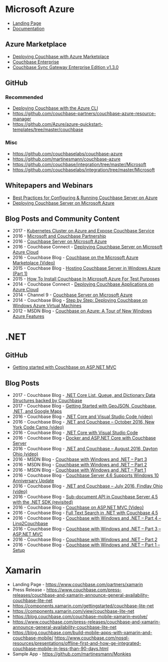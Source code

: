 # Microsoft Azure
* [Landing Page](https://www.couchbase.com/partners/microsoft-azure)
* [Documentation](https://developer.couchbase.com/documentation/server/current/install/deployment-azure.html)

## Azure Marketplace
* [Deploying Couchbase with Azure Marketplace](https://www.youtube.com/watch?v=z7-xfnlL7Ho)
* [Couchbase Enterprise](https://azuremarketplace.microsoft.com/en-us/marketplace/apps/couchbase.couchbase-enterprise)
* [Couchbase Sync Gateway Enterprise Edition v1.3.0](https://azuremarketplace.microsoft.com/en-us/marketplace/apps/couchbase.couchbase-syncgateway-12-enterprise)

## GitHub

### Recommended
* [Deploying Couchbase with the Azure CLI](https://youtu.be/owLGKDbatXI)
* https://github.com/couchbase-partners/couchbase-azure-resource-manager
* https://github.com/Azure/azure-quickstart-templates/tree/master/couchbase

### Misc
* https://github.com/couchbaselabs/couchbase-azure
* https://github.com/martinesmann/couchbase-azure
* https://github.com/couchbase/integration/tree/master/Microsoft
* https://github.com/couchbaselabs/integration/tree/master/Microsoft

## Whitepapers and Webinars
* [Best Practices for Configuring & Running Couchbase Server on Azure](http://info.couchbase.com/Couchbase_Server_On_Azure.html)
* [Deploying Couchbase Server on Microsoft Azure](https://event.on24.com/eventRegistration/EventLobbyServlet?target=reg20.jsp&eventid=960112&sessionid=1&key=6D966C98CEE7423B9A768C2BD85565A0&sourcepage=register)

## Blog Posts and Community Content
* 2017 - [Kubernetes Cluster on Azure and Expose Couchbase Service](https://blog.couchbase.com/kubernetes-cluster-azure-couchbase-service/)
* 2016 - [Microsoft and Couchbase Partnership](https://www.slideshare.net/IdanTohami/microsoft-azure-and-couchbase)
* 2016 - [Couchbase Server on Microsoft Azure](https://www.youtube.com/watch?v=9sjRmdoatt4)
* 2016 - Couchbase Connect - [Deploying Couchbase Server on Microsoft Azure Cloud](https://www.slideshare.net/Couchbase/deploying-couchbase-server-on-microsoft-azure-cloud-68920937)
* 2016 - Couchbase Blog - [Couchbase on the Microsoft Azure Marketplace (Video)](https://blog.couchbase.com/couchbase-on-the-microsoft-azure-marketplace-video/)
* 2015 - Couchbase Blog - [Hosting Couchbase Server in Windows Azure (Part 1)](http://blog.couchbase.com/hosting-couchbase-server-in-windows-azure-part-1)
* 2015 - [How To Install Couchbase In Microsoft Azure For Test Purposes](http://geekswithblogs.net/hroggero/archive/2015/10/05/how-to-install-couchbase-in-microsoft-azure-for-test-purposes.aspx)
* 2014 - Couchbase Connect - [Deploying Couchbase Applications on Azure Cloud](https://www.slideshare.net/Couchbase/couchbase-apps-on-azure-cloud-couchbase-connect-2014-rafaelgcihanb)
* 2014 - Channel 9 - [Couchbase Server on Microsoft Azure](http://channel9.msdn.com/Shows/Data-Exposed/Couchbase-Server-on-Microsoft-Azure)
* 2014 - Couchbase Blog - [Step by Step: Deploying Couchbase on Windows Azure Virtual Machines](http://blog.couchbase.com/step-step-production-deployment-couchbase-windows-azure-virtual-machines)
* 2012 - MSDN Blog - [Couchbase on Azure: A Tour of New Windows Azure Features](https://blogs.msdn.microsoft.com/jimoneil/2012/06/19/couchbase-on-azure-a-tour-of-new-windows-azure-features/)

# .NET

## GitHub
* [Getting started with Couchbase on ASP.NET MVC](https://github.com/couchbase-guides/asp-net-mvc)

## Blog Posts
* 2017 - Couchbase Blog - [.NET Core List, Queue, and Dictionary Data Structures backed by Couchbase](https://blog.couchbase.com/net-core-list-queue-and-dictionary-data-structures-backed-by-couchbase/)
* 2017 - Couchbase Blog - [Getting Started with GeoJSON, Couchbase, .NET, and Google Maps](https://blog.couchbase.com/getting-started-with-geojson-couchbase-net-and-google-maps/)
* 2016 - Couchbase Blog - [.NET Core and Visual Studio Code (video)](https://blog.couchbase.com/net-core-and-visual-studio-code-video/)
* 2016 - Couchbase Blog - [.NET and Couchbase – October 2016, New York Code Camp (video)](https://blog.couchbase.com/net-and-couchbase-october-2016-new-york-code-camp-video/)
* 2016 - Couchbase Blog - [.NET Core with Visual Studio Code](https://blog.couchbase.com/net-core-with-visual-studio-code/)
* 2016 - Couchbase Blog - [Docker and ASP.NET Core with Couchbase Server](https://blog.couchbase.com/docker-and-asp-net-core-with-couchbase-server/)
* 2016 - Couchbase Blog - [.NET and Couchbase – August 2016, Dayton Ohio (video)](https://blog.couchbase.com/net-and-couchbase-august-2016-dayton-ohio-video/)
* 2016 - MSDN Blog - [Couchbase with Windows and .NET – Part 3](https://blogs.msdn.microsoft.com/mvpawardprogram/2016/08/09/couchbase-with-windows-and-net-part-3/)
* 2016 - MSDN Blog - [Couchbase with Windows and .NET – Part 2](https://blogs.msdn.microsoft.com/mvpawardprogram/2016/08/02/couchbase-with-windows-and-net-part-2/)
* 2016 - MSDN Blog - [Couchbase with Windows and .NET – Part 1](https://blogs.msdn.microsoft.com/mvpawardprogram/2016/07/26/couchbase-with-windows-and-net-part-1/)
* 2016 - Couchbase Blog - [Couchbase Server 4.6 Supports Windows 10 Anniversary Update](https://blog.couchbase.com/couchbase-server-supports-windows-anniversary-update/)
* 2016 - Couchbase Blog - [.NET and Couchbase – July 2016, Findlay Ohio (video)](https://blog.couchbase.com/net-and-couchbase-july-2016-findlay-ohio-video/)
* 2016 - Couchbase Blog - [Sub-document API in Couchbase Server 4.5 with the .NET SDK (revisited)](https://blog.couchbase.com/sub-document-api-in-couchbase-server-4-5-with-the-net-sdk-revisted/)
* 2016 - Couchbase Blog - [Couchbase on ASP.NET MVC (Video)](https://blog.couchbase.com/couchbase-on-asp-net-mvc-video/)
* 2016 - Couchbase Blog - [Full Text Search in .NET with Couchbase 4.5](https://blog.couchbase.com/full-text-search-in-net-with-couchbase-4-5/)
* 2016 - Couchbase Blog - [Couchbase with Windows and .NET – Part 4 – Linq2Couchbase](https://blog.couchbase.com/couchbase-with-windows-net-part-4-linq2couchbase/)
* 2016 - Couchbase Blog - [Couchbase with Windows and .NET – Part 3 – ASP.NET MVC](https://blog.couchbase.com/couchbase-with-windows-and-net-part-3-asp-net-mvc/)
* 2016 - Couchbase Blog - [Couchbase with Windows and .NET – Part 2](https://blog.couchbase.com/couchbase-with-windows-and-net-part-2/)
* 2016 - Couchbase Blog - [Couchbase with Windows and .NET – Part 1 – Setup](https://blog.couchbase.com/couchbase-with-windows-and-net-part-1/)

# Xamarin

*	Landing Page - https://www.couchbase.com/partners/xamarin
*	Press Release - https://www.couchbase.com/press-releases/couchbase-and-xamarin-announce-general-availability-couchbase-lite-net
*	https://components.xamarin.com/gettingstarted/couchbase-lite-net
*	https://components.xamarin.com/view/couchbase-lite-net
*	https://blog.couchbase.com/couchbase-mobile-xamarin-evolve/
*	https://www.couchbase.com/press-releases/couchbase-and-xamarin-announce-general-availability-couchbase-lite-net
*	https://blog.couchbase.com/build-mobile-apps-with-xamarin-and-couchbase-mobile/
https://www.couchbase.com/nosql-resources/presentations/offline-first-and-how-ge-integrated-couchbase-mobile-in-less-than-90-days.html
* Sample App - https://github.com/martinesmann/Monkies
